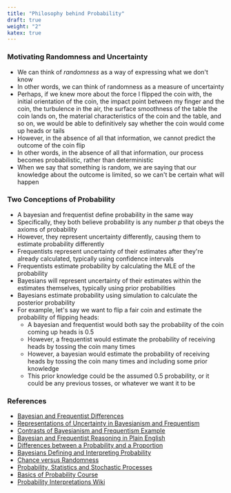```yaml
---
title: "Philosophy behind Probability"
draft: true
weight: "2"
katex: true
---
```


### Motivating Randomness and Uncertainty
- We can think of *randomness* as a way of expressing what we don't know
- In other words, we can think of randomness as a measure of uncertainty
- Perhaps, if we knew more about the force I flipped the coin with, the initial orientation of the coin, the impact point between my finger and the coin, the turbulence in the air, the surface smoothness of the table the coin lands on, the material characteristics of the coin and the table, and so on, we would be able to definitively say whether the coin would come up heads or tails
- However, in the absence of all that information, we cannot predict the outcome of the coin flip
- In other words, in the absence of all that information, our process becomes probabilistic, rather than deterministic
- When we say that something is random, we are saying that our knowledge about the outcome is limited, so we can't be certain what will happen

### Two Conceptions of Probability
- A bayesian and frequentist define probability in the same way
- Specifically, they both believe probability is any number $p$ that obeys the axioms of probability
- However, they represent uncertainty differently, causing them to estimate probability differently
- Frequentists represent uncertainty of their estimates after they're already calculated, typically using confidence intervals
- Frequentists estimate probability by calculating the MLE of the probability
- Bayesians will represent uncertainty of their estimates within the estimates themselves, typically using prior probabilities
- Bayesians estimate probability using simulation to calculate the posterior probability 
- For example, let's say we want to flip a fair coin and estimate the probability of flipping heads:
	- A bayesian and frequentist would both say the probability of the coin coming up heads is 0.5
	- However, a frequentist would estimate the probability of receiving heads by tossing the coin many times
	- However, a bayesian would estimate the probability of receiving heads by tossing the coin many times and including some prior knowledge
	- This prior knowledge could be the assumed 0.5 probability, or it could be any previous tosses, or whatever we want it to be

### References
- [Bayesian and Frequentist Differences](https://jkkweb.sitehost.iu.edu/KruschkeFreqAndBayesAppTutorial.html#analysis_model)
- [Representations of Uncertainty in Bayesianism and Frequentism](https://analyticsconsultores.com.mx/wp-content/uploads/2019/04/Innovations-in-Bayesian-Networks.-Theory-and-Applications.pdf)
- [Contrasts of Bayesianism and Frequentism Example](https://cnl.salk.edu/~schraudo/teach/ml03/ML_Class2.pdf)
- [Bayesian and Frequentist Reasoning in Plain English](https://stats.stackexchange.com/questions/22/bayesian-and-frequentist-reasoning-in-plain-english)
- [Differences between a Probability and a Proportion](https://stats.stackexchange.com/questions/1525/whats-the-difference-between-a-probability-and-a-proportion/4850#4850)
- [Bayesians Defining and Interpreting Probability](https://stats.stackexchange.com/questions/173056/how-exactly-do-bayesians-define-or-interpret-probability)
- [Chance versus Randomness](https://plato.stanford.edu/entries/chance-randomness/#4)
- [Probability, Statistics and Stochastic Processes](http://bactra.org/prob-notes/srl.pdf)
- [Basics of Probability Course](https://www.probabilitycourse.com/chapter1/1_1_0_what_is_probability.php)
- [Probability Interpretations Wiki](https://en.wikipedia.org/wiki/Probability_interpretations)

